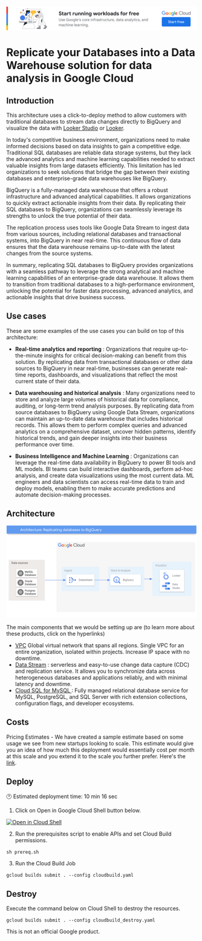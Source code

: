 [![banner](../banner.png)](https://cloud.google.com/?utm_source=github&utm_medium=referral&utm_campaign=GCP&utm_content=packages_repository_banner)

# Replicate your Databases into a Data Warehouse solution for data analysis in Google Cloud

## Introduction

This architecture uses a click-to-deploy method to allow customers with traditional databases to stream data changes directly to BigQuery and visualize the data with [Looker Studio](https://support.google.com/datastudio/answer/6283323?hl=en) or [Looker](https://www.looker.com/).

In today's competitive business environment, organizations need to make informed decisions based on data insights to gain a competitive edge. Traditional SQL databases are reliable data storage systems, but they lack the advanced analytics and machine learning capabilities needed to extract valuable insights from large datasets efficiently. This limitation has led organizations to seek solutions that bridge the gap between their existing databases and enterprise-grade data warehouses like BigQuery.

BigQuery is a fully-managed data warehouse that offers a robust infrastructure and advanced analytical capabilities. It allows organizations to quickly extract actionable insights from their data. By replicating their SQL databases to BigQuery, organizations can seamlessly leverage its strengths to unlock the true potential of their data.

The replication process uses tools like Google Data Stream to ingest data from various sources, including relational databases and transactional systems, into BigQuery in near real-time. This continuous flow of data ensures that the data warehouse remains up-to-date with the latest changes from the source systems.

In summary, replicating SQL databases to BigQuery provides organizations with a seamless pathway to leverage the strong analytical and machine learning capabilities of an enterprise-grade data warehouse. It allows them to transition from traditional databases to a high-performance environment, unlocking the potential for faster data processing, advanced analytics, and actionable insights that drive business success.

## Use cases
These are some examples of the use cases you can build on top of this architecture:

* __Real-time analytics and reporting__ : Organizations that require up-to-the-minute insights for critical decision-making can benefit from this solution. By replicating data from transactional databases or other data sources to BigQuery in near real-time, businesses can generate real-time reports, dashboards, and visualizations that reflect the most current state of their data.

* __Data warehousing and historical analysis__ : Many organizations need to store and analyze large volumes of historical data for compliance, auditing, or long-term trend analysis purposes. By replicating data from source databases to BigQuery using Google Data Stream, organizations can maintain an up-to-date data warehouse that includes historical records. This allows them to perform complex queries and advanced analytics on a comprehensive dataset, uncover hidden patterns, identify historical trends, and gain deeper insights into their business performance over time.

* __Business Intelligence and Machine Learning__ : Organizations can leverage the real-time data availability in BigQuery to power BI tools and ML models. BI teams can build interactive dashboards, perform ad-hoc analysis, and create data visualizations using the most current data. ML engineers and data scientists can access real-time data to train and deploy models, enabling them to make accurate predictions and automate decision-making processes.

## Architecture

<p align="center"><img src="architecture.png"></p>

The main components that we would be setting up are (to learn more about these products, click on the hyperlinks)

* [VPC](https://cloud.google.com/vpc) Global virtual network that spans all regions. Single VPC for an entire organization, isolated within projects. Increase IP space with no downtime.
* [Data Stream](https://cloud.google.com/datastream/docs/overview) : serverless and easy-to-use change data capture (CDC) and replication service. It allows you to synchronize data across heterogeneous databases and applications reliably, and with minimal latency and downtime.
* [Cloud SQL for MySQL ](https://cloud.google.com/sql): Fully managed relational database service for MySQL, PostgreSQL, and SQL Server with rich extension collections, configuration flags, and developer ecosystems.

## Costs
Pricing Estimates - We have created a sample estimate based on some usage we see from new startups looking to scale. This estimate would give you an idea of how much this deployment would essentially cost per month at this scale and you extend it to the scale you further prefer. Here's the [link](https://cloud.google.com/products/calculator#id=d4863606-7782-48a5-a326-b7b1253da3e3).

## Deploy

:clock1: Estimated deployment time: 10 min 16 sec

1. Click on Open in Google Cloud Shell button below.
<a href="https://ssh.cloud.google.com/cloudshell/editor?shellonly=true&cloudshell_git_repo=https://github.com/GoogleCloudPlatform/click-to-deploy-solutions&cloudshell_workspace=replicating-databases-bigquery&cloudshell_open_in_editor=terraform/terraform.tfvars" target="_new">
    <img alt="Open in Cloud Shell" src="https://gstatic.com/cloudssh/images/open-btn.svg">
</a>

2. Run the prerequisites script to enable APIs and set Cloud Build permissions.
```
sh prereq.sh
```

3. Run the Cloud Build Job
```
gcloud builds submit . --config cloudbuild.yaml
```

## Destroy
Execute the command below on Cloud Shell to destroy the resources.
```
gcloud builds submit . --config cloudbuild_destroy.yaml
```

This is not an official Google product.
